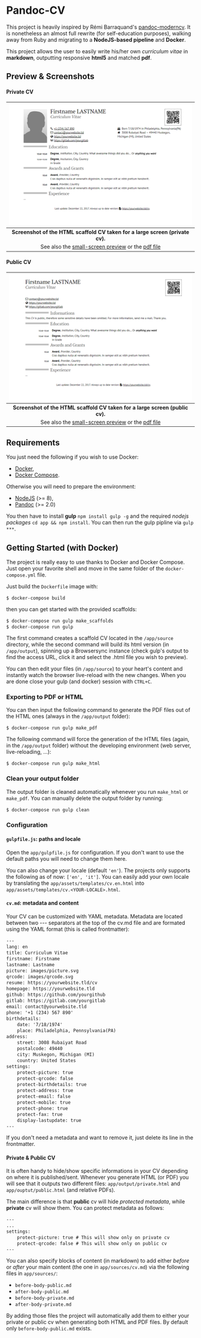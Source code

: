 # Pandoc-CV

This project is heavily inspired by Rémi Barraquand's [pandoc-moderncv](https://github.com/barraq/pandoc-moderncv). It is nonetheless an almost full rewrite (for self-education purposes), walking away from Ruby and migrating to a **NodeJS-based pipeline** and **Docker**.

This project allows the user to easily write his/her own *curriculum vitae* in **markdown**, outputting responsive **html5** and matched **pdf**.

## Preview & Screenshots

#### Private CV

| ![Large-screen preview](preview/private-lg.png) |
| :----: |
| **Screenshot of the HTML scaffold CV taken for a large screen (private cv).**  |
| See also the [small-screen preview](preview/private-sm.png) or the [pdf file](https://gitlab.com/francesco.spilla/pandoc-cv/raw/master/preview/private.pdf) |

#### Public CV

| ![Large-screen preview](preview/public-lg.png) |
| :----: |
| **Screenshot of the HTML scaffold CV taken for a large screen (public cv).**  |
| See also the [small-screen preview](preview/public-sm.png) or the [pdf file](https://gitlab.com/francesco.spilla/pandoc-cv/raw/master/preview/public.pdf) |

## Requirements

You just need the following if you wish to use Docker:

- [Docker](https://www.docker.com/community-edition#/download),
- [Docker Compose](https://docs.docker.com/compose/install/#install-compose).

Otherwise you will need to prepare the environment:

- [NodeJS](https://nodejs.org/) (>= 8),
- [Pandoc](https://pandoc.org/) (>= 2.0)

You then have to install **gulp** `npm install gulp -g` and the required *nodejs packages* `cd app && npm install`. You can then run the gulp pipline via `gulp ***`.

## Getting Started (with Docker)

The project is really easy to use thanks to Docker and Docker Compose. Just open your favorite shell and move in the same folder of the `docker-compose.yml` file.

Just build the `Dockerfile` image with:
    
    $ docker-compose build

then you can get started with the provided scaffolds:

    $ docker-compose run gulp make_scaffolds
    $ docker-compose run gulp

The first command creates a scaffold CV located in the `/app/source` directory, while the second command will build its html version (in `/app/output`), spinning up a Browsersync instance (check gulp's output to find the access URL, click it and select the .html file you wish to preview).

You can then edit your files (in `/app/source`) to your heart's content and instantly watch the browser live-reload with the new changes. When you are done close your gulp (and docker) session with `CTRL+C`.

### Exporting to PDF or HTML

You can then input the following command to generate the PDF files out of the HTML ones (always in the `/app/output` folder):
    
    $ docker-compose run gulp make_pdf

The following command will force the generation of the HTML files (again, in the `/app/output` folder) without the developing environment (web server, live-reloading, ...):

    $ docker-compose run gulp make_html

### Clean your output folder

The output folder is cleaned automatically whenever you run `make_html` or `make_pdf`. You can manually delete the output folder by running:
    
    $ docker-compose run gulp clean
    
### Configuration

#### `gulpfile.js`: paths and locale

Open the `app/gulpfile.js` for configuration. If you don't want to use the default paths you will need to change them here. 

You can also change your locale (default `'en'`). The projects only supports the following as of now: `['en', 'it']`. You can easily add your own locale by translating the `app/assets/templates/cv.en.html` into `app/assets/templates/cv.<YOUR-LOCALE>.html`.

#### `cv.md`: metadata and content

Your CV can be customized with YAML metadata. Metadata are located between two --- separators at the top of the cv.md file and are formated using the YAML format (this is called frontmatter):

    ---
    lang: en
    title: Curriculum Vitae
    firstname: Firstname
    lastname: Lastname
    picture: images/picture.svg
    qrcode: images/qrcode.svg
    resume: https://yourwebsite.tld/cv
    homepage: https://yourwebsite.tld
    github: https://github.com/yourgithub
    gitlab: https://gitlab.com/yourgitlab
    email: contact@yourwebsite.tld
    phone: '+1 (234) 567 890'
    birthdetails:
        date: '7/18/1974'
        place: Philadelphia, Pennsylvania(PA)
    address:
        street: 3008 Rubaiyat Road
        postalcode: 49440
        city: Muskegon, Michigan (MI)
        country: United States
    settings:
        protect-picture: true
        protect-qrcode: false
        protect-birthdetails: true
        protect-address: true
        protect-email: false
        protect-mobile: true
        protect-phone: true
        protect-fax: true
        display-lastupdate: true
    ---

If you don't need a metadata and want to remove it, just delete its line in the frontmatter.

#### Private & Public CV

It is often handy to hide/show specific informations in your CV depending on where it is published/sent. Whenever you generate HTML (or PDF) you will see that it outputs two different files: `app/output/private.html` and `app/ouptut/public.html` (and relative PDFs).

The main difference is that **public** cv will hide *protected metadata*, while **private** cv will show them. You can protect metadata as follows:

    ---
    ...
    settings:
        protect-picture: true # This will show only on private cv
        protect-qrcode: false # This will show only on public cv 
    ---

You can also specify blocks of content (in markdown) to add either *before* or *after* your main content (the one in `app/sources/cv.md`) via the following files in `app/sources/`:

- `before-body-public.md`
- `after-body-public.md`
- `before-body-private.md`
- `after-body-private.md`

By adding those files the project will automatically add them to either your private or public cv when generating both HTML and PDF files. By default only `before-body-public.md` exists.